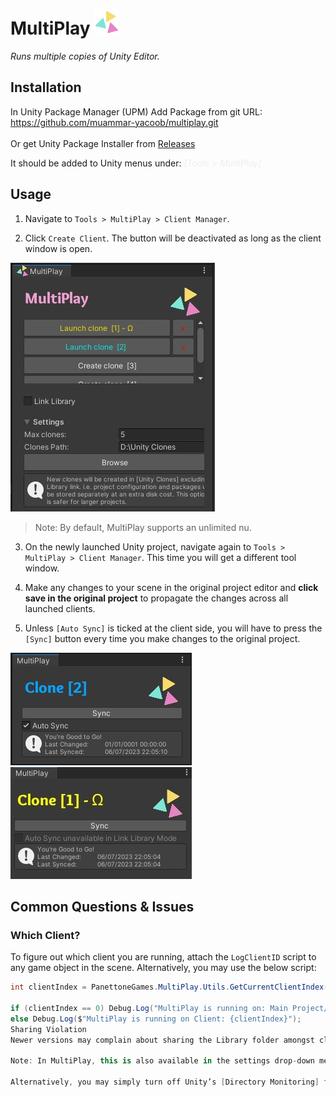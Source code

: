 
# MultiPlay <img src='./res/MP Icon.png' style='display:inline; margin-right:10px; height:40px'/>
*Runs multiple copies of Unity Editor.*

## Installation ##
In Unity Package Manager (UPM) Add Package from git URL:<BR>
https://github.com/muammar-yacoob/multiplay.git<br><br>
Or get Unity Package Installer from [Releases](../../releases)<br>

It should be added to Unity menus under: *<font color=#eeeeee>[Tools > MultiPlay]</font>*


## Usage

1. Navigate to `Tools > MultiPlay > Client Manager`.
   
2. Click `Create Client`. The button will be deactivated as long as the client window is open.

![Master window](./res/Master.jpg)<br>


   > Note: By default, MultiPlay supports an unlimited nu.

3. On the newly launched Unity project, navigate again to `Tools > MultiPlay > Client Manager`. This time you will get a different tool window.

4. Make any changes to your scene in the original project editor and **click save in the original project** to propagate the changes across all launched clients.

5. Unless `[Auto Sync]` is ticked at the client side, you will have to press the `[Sync]` button every time you make changes to the original project.

![Master window](./res/clone.jpg)![Master window](./res/Library%20Linked%20Clone.jpg)

## Common Questions & Issues

### Which Client?

To figure out which client you are running, attach the `LogClientID` script to any game object in the scene. Alternatively, you may use the below script:

```csharp
int clientIndex = PanettoneGames.MultiPlay.Utils.GetCurrentClientIndex();

if (clientIndex == 0) Debug.Log("MultiPlay is running on: Main Project/Server");
else Debug.Log($"MultiPlay is running on Client: {clientIndex}");
Sharing Violation
Newer versions may complain about sharing the Library folder amongst clients and although it shouldn’t matter in most cases, you may opt to be on the safer side and turn off the [Link Library] option from the settings.

Note: In MultiPlay, this is also available in the settings drop-down menu below the client buttons.

Alternatively, you may simply turn off Unity’s [Directory Monitoring] from: Edit> Preferences> General > Directory Monitoring.